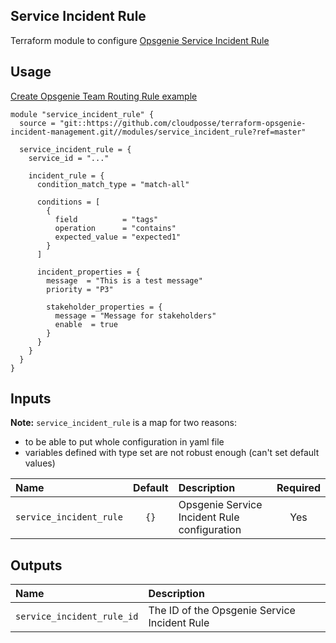 ##  Service Incident Rule

Terraform module to configure [Opsgenie Service Incident Rule](https://registry.terraform.io/providers/opsgenie/opsgenie/latest/docs/resources/service_incident_rule)


## Usage

[Create Opsgenie Team Routing Rule example](../../examples/service_incident_rule)

```hcl
module "service_incident_rule" {
  source = "git::https://github.com/cloudposse/terraform-opsgenie-incident-management.git//modules/service_incident_rule?ref=master"

  service_incident_rule = {
    service_id = "..."

    incident_rule = {
      condition_match_type = "match-all"

      conditions = [
        {
          field          = "tags"
          operation      = "contains"
          expected_value = "expected1"
        }
      ]

      incident_properties = {
        message  = "This is a test message"
        priority = "P3"
        
        stakeholder_properties = {
          message = "Message for stakeholders"
          enable  = true
        }
      }
    }
  }
}
```

## Inputs

**Note:** `service_incident_rule` is a map for two reasons: 
- to be able to put whole configuration in yaml file
- variables defined with type set are not robust enough (can't set default values)

|  Name                          |  Default                          |  Description                                     | Required |
|:-------------------------------|:---------------------------------:|:-------------------------------------------------|:--------:|
| `service_incident_rule`        | `{}`                              | Opsgenie Service Incident Rule configuration     | Yes      |


## Outputs

| Name                          | Description                                    |
|:------------------------------|:-----------------------------------------------|
| `service_incident_rule_id`    | The ID of the Opsgenie Service Incident Rule   |
